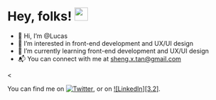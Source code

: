 # Hey, folks! <img src="https://raw.githubusercontent.com/MartinHeinz/MartinHeinz/master/wave.gif" width="30px">

- 👋 Hi, I’m @Lucas
- 👀 I’m interested in front-end development and UX/UI design
- 🌱 I’m currently learning front-end development and UX/UI design
- :mailbox_with_mail: You can connect with me at sheng.x.tan@gmail.com



<
<!-- Actual text -->

You can find me on [![Twitter][1.2]][1], or on [![LinkedIn][3.2]][3].

<!-- Icons -->

[1.2]: http://i.imgur.com/wWzX9uB.png (twitter icon without padding)
[2.2]: https://raw.githubusercontent.com/MartinHeinz/MartinHeinz/master/linkedin-3-16.png (LinkedIn icon without padding)

<!-- Links to your social media accounts -->

[1]: https://twitter.com/Martin_Heinz_
[3]: https://www.linkedin.com/in/heinz-martin/

<!---
dimsumshifu/dimsumshifu is a ✨ special ✨ repository because its `README.md` (this file) appears on your GitHub profile.
You can click the Preview link to take a look at your changes.
--->
